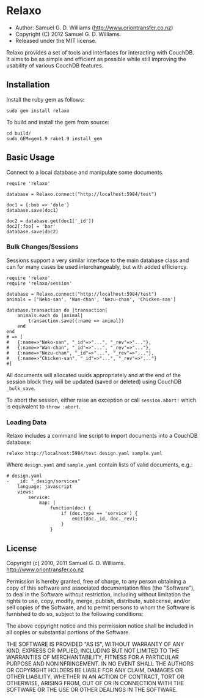 Relaxo
======

* Author: Samuel G. D. Williams (<http://www.oriontransfer.co.nz>)
* Copyright (C) 2012 Samuel G. D. Williams.
* Released under the MIT license.

Relaxo provides a set of tools and interfaces for interacting with CouchDB. It aims to be as simple and efficient as possible while still improving the usability of various CouchDB features.

Installation
------------

Install the ruby gem as follows:

	sudo gem install relaxo

To build and install the gem from source:

	cd build/
	sudo GEM=gem1.9 rake1.9 install_gem

Basic Usage
-----------

Connect to a local database and manipulate some documents.

	require 'relaxo'
	
	database = Relaxo.connect("http://localhost:5984/test")
	
	doc1 = {:bob => 'dole'}
	database.save(doc1)
	
	doc2 = database.get(doc1['_id'])
	doc2[:foo] = 'bar'
	database.save(doc2)

### Bulk Changes/Sessions ###

Sessions support a very similar interface to the main database class and can for many cases be used interchangeably, but with added efficiency.

	require 'relaxo'
	require 'relaxo/session'
	
	database = Relaxo.connect("http://localhost:5984/test")
	animals = ['Neko-san', 'Wan-chan', 'Nezu-chan', 'Chicken-san']
	
	database.transaction do |transaction|
		animals.each do |animal|
			transaction.save({:name => animal})
		end
	end
	# => [
	#	{:name=>"Neko-san", "_id"=>"...", "_rev"=>"..."},
	#	{:name=>"Wan-chan", "_id"=>"...", "_rev"=>"..."},
	#	{:name=>"Nezu-chan", "_id"=>"...", "_rev"=>"..."},
	#	{:name=>"Chicken-san", "_id"=>"...", "_rev"=>"..."}
	#]

All documents will allocated uuids appropriately and at the end of the session block they will be updated (saved or deleted)
using CouchDB `_bulk_save`.

To abort the session, either raise an exception or call `session.abort!` which is equivalent to `throw :abort`.

### Loading Data ###

Relaxo includes a command line script to import documents into a CouchDB database:

	relaxo http://localhost:5984/test design.yaml sample.yaml

Where `design.yaml` and `sample.yaml` contain lists of valid documents, e.g.:

	# design.yaml
	-   _id: "_design/services"
	    language: javascript
	    views:
	        service:
	            map: |
	                function(doc) {
	                    if (doc.type == 'service') {
	                        emit(doc._id, doc._rev);
	                    }
	                }

License
-------

Copyright (c) 2010, 2011 Samuel G. D. Williams. <http://www.oriontransfer.co.nz>

Permission is hereby granted, free of charge, to any person obtaining a copy
of this software and associated documentation files (the "Software"), to deal
in the Software without restriction, including without limitation the rights
to use, copy, modify, merge, publish, distribute, sublicense, and/or sell
copies of the Software, and to permit persons to whom the Software is
furnished to do so, subject to the following conditions:

The above copyright notice and this permission notice shall be included in
all copies or substantial portions of the Software.

THE SOFTWARE IS PROVIDED "AS IS", WITHOUT WARRANTY OF ANY KIND, EXPRESS OR
IMPLIED, INCLUDING BUT NOT LIMITED TO THE WARRANTIES OF MERCHANTABILITY,
FITNESS FOR A PARTICULAR PURPOSE AND NONINFRINGEMENT. IN NO EVENT SHALL THE
AUTHORS OR COPYRIGHT HOLDERS BE LIABLE FOR ANY CLAIM, DAMAGES OR OTHER
LIABILITY, WHETHER IN AN ACTION OF CONTRACT, TORT OR OTHERWISE, ARISING FROM,
OUT OF OR IN CONNECTION WITH THE SOFTWARE OR THE USE OR OTHER DEALINGS IN
THE SOFTWARE.
